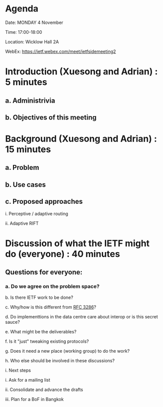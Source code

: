 # Agenda

Date: MONDAY 4 November

Time: 17:00-18:00

Location: Wicklow Hall 2A

WebEx: https://ietf.webex.com/meet/ietfsidemeeting2

# Introduction (Xuesong and Adrian) : 5 minutes  
  ## a. Administrivia  
  ## b. Objectives of this meeting 

# Background  (Xuesong and Adrian) : 15 minutes  
  ## a. Problem  
  ## b. Use cases  
  ## c. Proposed approaches
 
 i. Perceptive / adaptive routing
 
 ii. Adaptive RIFT
      
# Discussion of what the IETF might do (everyone) : 40 minutes
## Questions for everyone:
  
 ### a. Do we agree on the problem space?
 
 b. Is there IETF work to be done?

 c. Why/how is this different from [RFC 3286](https://datatracker.ietf.org/doc/rfc2386/)?

 d. Do implementtions in the data centre care about interop or is this secret sauce?
 
 e. What might be the deliverables?
 
 f. Is it "just" tweaking existing protocols?
 
 g. Does it need a new place (working group) to do the work?
 
 h. Who else should be involved in these discussions?
 
 i. Next steps
 
   i. Ask for a mailing list
 
   ii. Consolidate and advance the drafts
 
   iii. Plan for a BoF in Bangkok

